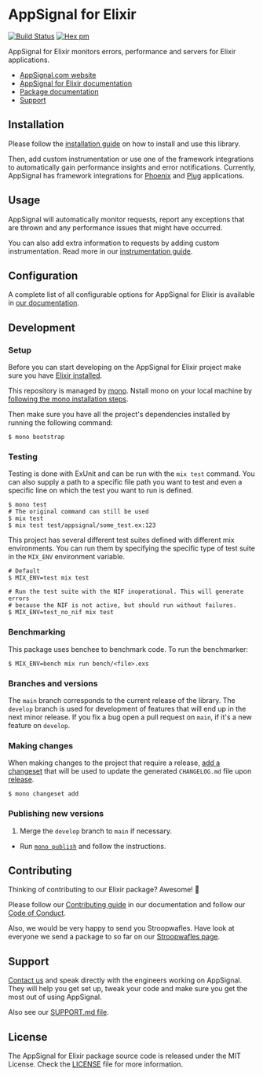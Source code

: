 # AppSignal for Elixir

[![Build Status](https://travis-ci.org/appsignal/appsignal-elixir.png?branch=main)](https://travis-ci.org/appsignal/appsignal-elixir)
[![Hex pm](http://img.shields.io/hexpm/v/appsignal.svg?style=flat)](https://hex.pm/packages/appsignal)

AppSignal for Elixir monitors errors, performance and servers for Elixir
applications.

- [AppSignal.com website](https://www.appsignal.com/elixir)
- [AppSignal for Elixir documentation](https://docs.appsignal.com/elixir/)
- [Package documentation](https://hexdocs.pm/appsignal/)
- [Support][contact]


## Installation

Please follow the [installation
guide](https://docs.appsignal.com/elixir/installation.html) on how to install
and use this library.

Then, add custom instrumentation or use one of the framework integrations to
automatically gain performance insights and error notifications. Currently, AppSignal has framework integrations for [Phoenix]() and [Plug](https://github.com/appsignal/appsignal-elixir-plug) applications.

## Usage

AppSignal will automatically monitor requests, report any exceptions that are
thrown and any performance issues that might have occurred.

You can also add extra information to requests by adding custom
instrumentation. Read more in our [instrumentation
guide](https://docs.appsignal.com/elixir/instrumentation/).

## Configuration

A complete list of all configurable options for AppSignal for Elixir is
available in [our
documentation](https://docs.appsignal.com/elixir/configuration/).

## Development

### Setup

Before you can start developing on the AppSignal for Elixir project make sure
you have [Elixir installed](http://elixir-lang.org/install.html).

This repository is managed by [mono](https://github.com/appsignal/mono/).
Nstall mono on your local machine by [following the mono installation
steps](https://github.com/appsignal/mono/#installation).

Then make sure you have all the project's dependencies installed by running the
following command:

    $ mono bootstrap

### Testing

Testing is done with ExUnit and can be run with the `mix test` command. You can
also supply a path to a specific file path you want to test and even a specific
line on which the test you want to run is defined.

    $ mono test
    # The original command can still be used
    $ mix test
    $ mix test test/appsignal/some_test.ex:123

This project has several different test suites defined with different mix
environments. You can run them by specifying the specific type of test suite in
the `MIX_ENV` environment variable.

    # Default
    $ MIX_ENV=test mix test

    # Run the test suite with the NIF inoperational. This will generate errors
    # because the NIF is not active, but should run without failures.
    $ MIX_ENV=test_no_nif mix test

### Benchmarking

This package uses benchee to benchmark code. To run the benchmarker:

    $ MIX_ENV=bench mix run bench/<file>.exs

### Branches and versions

The `main` branch corresponds to the current release of the
library. The `develop` branch is used for development of features that
will end up in the next minor release. If you fix a bug open a pull
request on `main`, if it's a new feature on `develop`.

### Making changes

When making changes to the project that require a release, [add a
changeset](https://github.com/appsignal/mono/#changeset-add) that will be used
to update the generated `CHANGELOG.md` file upon
[release](#publishing-new-version).

    $ mono changeset add

### Publishing new versions

1. Merge the `develop` branch to `main` if necessary.
-  Run [`mono publish`](https://github.com/appsignal/mono/#publish) and follow
   the instructions.

## Contributing

Thinking of contributing to our Elixir package? Awesome! 🚀

Please follow our [Contributing guide][contributing-guide] in our
documentation and follow our [Code of Conduct][coc].

Also, we would be very happy to send you Stroopwafles. Have look at everyone
we send a package to so far on our [Stroopwafles page][waffles-page].

## Support

[Contact us][contact] and speak directly with the engineers working on
AppSignal. They will help you get set up, tweak your code and make sure you get
the most out of using AppSignal.

Also see our [SUPPORT.md file](SUPPORT.md).

## License

The AppSignal for Elixir package source code is released under the MIT License.
Check the [LICENSE](LICENSE) file for more information.

[contact]: mailto:support@appsignal.com
[contributing-guide]: https://docs.appsignal.com/appsignal/contributing.html
[coc]: https://docs.appsignal.com/appsignal/code-of-conduct.html
[waffles-page]: https://appsignal.com/waffles
